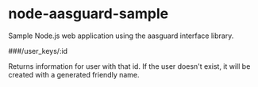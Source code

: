 node-aasguard-sample
====================

Sample Node.js web application using the aasguard interface library.

###/user_keys/:id

Returns information for user with that id.  If the user doesn't exist, it will be created with a generated friendly name.

